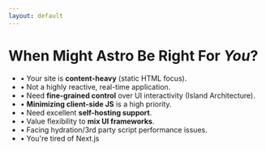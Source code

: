 ```yaml
---
layout: default
---
```


<div class="space-y-8">
  <h1 class="text-4xl font-bold">When Might Astro Be Right For <em>You</em>?</h1>

  <div class="grid gap-4">
    <ul class="space-y-4 text-lg">
      <li v-click class="flex items-start">
        <span class="mr-2">•</span>
        <span>Your site is <strong>content-heavy</strong> (static HTML focus).</span>
      </li>
      <li v-click class="flex items-start">
        <span class="mr-2">•</span>
        <span>Not a highly reactive, real-time application.</span>
      </li>
      <li v-click class="flex items-start">
        <span class="mr-2">•</span>
        <span>Need <strong>fine-grained control</strong> over UI interactivity (Island Architecture).</span>
      </li>
      <li v-click class="flex items-start">
        <span class="mr-2">•</span>
        <span><strong>Minimizing client-side JS</strong> is a high priority.</span>
      </li>
      <li v-click class="flex items-start">
        <span class="mr-2">•</span>
        <span>Need excellent <strong>self-hosting support</strong>.</span>
      </li>
      <li v-click class="flex items-start">
        <span class="mr-2">•</span>
        <span>Value flexibility to <strong>mix UI frameworks</strong>.</span>
      </li>
      <li v-click class="flex items-start">
        <span class="mr-2">•</span>
        <span>Facing hydration/3rd party script performance issues.</span>
      </li>
      <li v-click class="flex items-start">
        <span class="mr-2">•</span>
        <span>You're tired of Next.js</span>
      </li>
    </ul>
  </div>

  <CornerLogo src="/2025-04-23/astro-logo.png" alt="Astro Logo" height="250px" />
</div>
